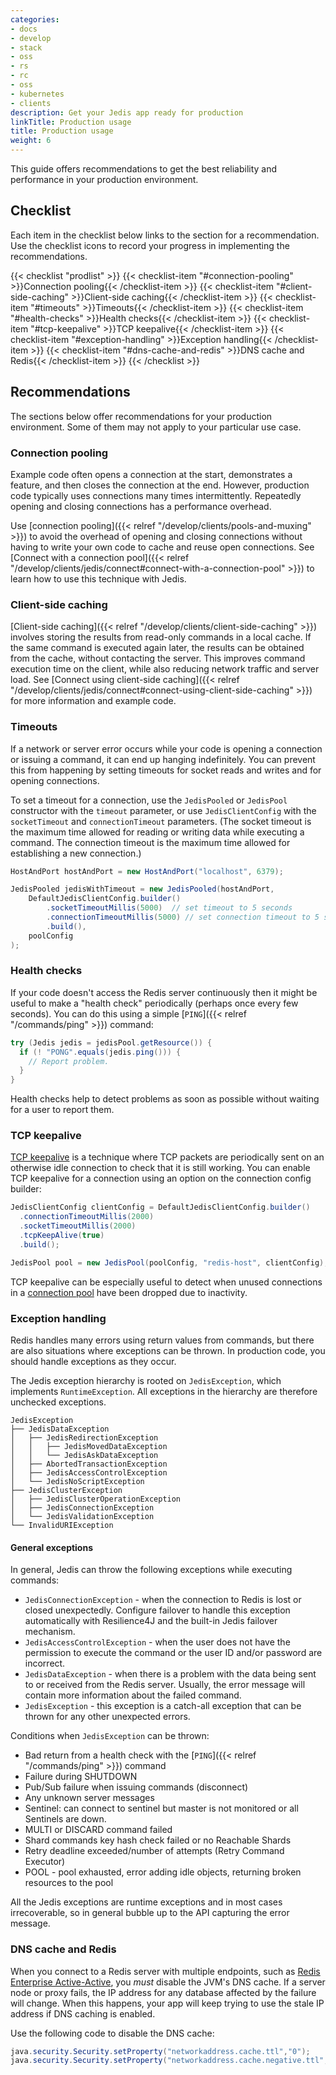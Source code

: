 ```yaml
---
categories:
- docs
- develop
- stack
- oss
- rs
- rc
- oss
- kubernetes
- clients
description: Get your Jedis app ready for production
linkTitle: Production usage
title: Production usage
weight: 6
---
```


This guide offers recommendations to get the best reliability and
performance in your production environment.

## Checklist

Each item in the checklist below links to the section
for a recommendation. Use the checklist icons to record your
progress in implementing the recommendations.

[](#client-side-caching)
{{< checklist "prodlist" >}}
    {{< checklist-item "#connection-pooling" >}}Connection pooling{{< /checklist-item >}}
    {{< checklist-item "#client-side-caching" >}}Client-side caching{{< /checklist-item >}}
    {{< checklist-item "#timeouts" >}}Timeouts{{< /checklist-item >}}
    {{< checklist-item "#health-checks" >}}Health checks{{< /checklist-item >}}
    {{< checklist-item "#tcp-keepalive" >}}TCP keepalive{{< /checklist-item >}}
    {{< checklist-item "#exception-handling" >}}Exception handling{{< /checklist-item >}}
    {{< checklist-item "#dns-cache-and-redis" >}}DNS cache and Redis{{< /checklist-item >}}
{{< /checklist >}}

## Recommendations

The sections below offer recommendations for your production environment. Some
of them may not apply to your particular use case.

### Connection pooling

Example code often opens a connection at the start, demonstrates a feature,
and then closes the connection at the end. However, production code
typically uses connections many times intermittently. Repeatedly opening
and closing connections has a performance overhead.

Use [connection pooling]({{< relref "/develop/clients/pools-and-muxing" >}})
to avoid the overhead of opening and closing connections without having to
write your own code to cache and reuse open connections. See
[Connect with a connection pool]({{< relref "/develop/clients/jedis/connect#connect-with-a-connection-pool" >}})
to learn how to use this technique with Jedis.

### Client-side caching

[Client-side caching]({{< relref "/develop/clients/client-side-caching" >}})
involves storing the results from read-only commands in a local cache. If the
same command is executed again later, the results can be obtained from the cache,
without contacting the server. This improves command execution time on the client,
while also reducing network traffic and server load. See
[Connect using client-side caching]({{< relref "/develop/clients/jedis/connect#connect-using-client-side-caching" >}})
for more information and example code.

### Timeouts

If a network or server error occurs while your code is opening a
connection or issuing a command, it can end up hanging indefinitely.
You can prevent this from happening by setting timeouts for socket
reads and writes and for opening connections.

To set a timeout for a connection, use the `JedisPooled` or `JedisPool` constructor with the `timeout` parameter, or use `JedisClientConfig` with the `socketTimeout` and `connectionTimeout` parameters.
(The socket timeout is the maximum time allowed for reading or writing data while executing a
command. The connection timeout is the maximum time allowed for establishing a new connection.)

```java
HostAndPort hostAndPort = new HostAndPort("localhost", 6379);

JedisPooled jedisWithTimeout = new JedisPooled(hostAndPort,
    DefaultJedisClientConfig.builder()
        .socketTimeoutMillis(5000)  // set timeout to 5 seconds
        .connectionTimeoutMillis(5000) // set connection timeout to 5 seconds
        .build(),
    poolConfig
);
```

### Health checks

If your code doesn't access the Redis server continuously then it
might be useful to make a "health check" periodically (perhaps once
every few seconds). You can do this using a simple
[`PING`]({{< relref "/commands/ping" >}}) command:

```java
try (Jedis jedis = jedisPool.getResource()) {
  if (! "PONG".equals(jedis.ping())) {
    // Report problem.
  }
}
```

Health checks help to detect problems as soon as possible without
waiting for a user to report them.

### TCP keepalive

[TCP keepalive](https://en.wikipedia.org/wiki/Keepalive) is a technique
where TCP packets are periodically sent on an otherwise idle connection
to check that it is still working. You can enable TCP keepalive for a
connection using an option on the connection config builder:

```java
JedisClientConfig clientConfig = DefaultJedisClientConfig.builder()
  .connectionTimeoutMillis(2000)
  .socketTimeoutMillis(2000)
  .tcpKeepAlive(true)
  .build();

JedisPool pool = new JedisPool(poolConfig, "redis-host", clientConfig);
```

TCP keepalive can be especially useful to detect when unused connections
in a [connection pool](#connection-pooling) have been dropped due to
inactivity.

### Exception handling

Redis handles many errors using return values from commands, but there
are also situations where exceptions can be thrown. In production code,
you should handle exceptions as they occur.

The Jedis exception hierarchy is rooted on `JedisException`, which implements
`RuntimeException`. All exceptions in the hierarchy are therefore unchecked
exceptions.

```
JedisException
├── JedisDataException
│   ├── JedisRedirectionException
│   │   ├── JedisMovedDataException
│   │   └── JedisAskDataException
│   ├── AbortedTransactionException
│   ├── JedisAccessControlException
│   └── JedisNoScriptException
├── JedisClusterException
│   ├── JedisClusterOperationException
│   ├── JedisConnectionException
│   └── JedisValidationException
└── InvalidURIException
```

#### General exceptions

In general, Jedis can throw the following exceptions while executing commands:

- `JedisConnectionException` - when the connection to Redis is lost or closed unexpectedly. Configure failover to handle this exception automatically with Resilience4J and the built-in Jedis failover mechanism.  
- `JedisAccessControlException` - when the user does not have the permission to execute the command or the user ID and/or password are incorrect.
- `JedisDataException` - when there is a problem with the data being sent to or received from the Redis server. Usually, the error message will contain more information about the failed command.
- `JedisException` - this exception is a catch-all exception that can be thrown for any other unexpected errors.

Conditions when `JedisException` can be thrown:
- Bad return from a health check with the [`PING`]({{< relref "/commands/ping" >}}) command
- Failure during SHUTDOWN
- Pub/Sub failure when issuing commands (disconnect)
- Any unknown server messages
- Sentinel: can connect to sentinel but master is not monitored or all Sentinels are down.
- MULTI or DISCARD command failed 
- Shard commands key hash check failed or no Reachable Shards
- Retry deadline exceeded/number of attempts (Retry Command Executor)
- POOL - pool exhausted, error adding idle objects, returning broken resources to the pool

All the Jedis exceptions are runtime exceptions and in most cases irrecoverable, so in general bubble up to the API capturing the error message.

### DNS cache and Redis

When you connect to a Redis server with multiple endpoints, such as [Redis Enterprise Active-Active](https://redis.com/redis-enterprise/technology/active-active-geo-distribution/), you *must*
disable the JVM's DNS cache. If a server node or proxy fails, the IP address for any database
affected by the failure will change. When this happens, your app will keep
trying to use the stale IP address if DNS caching is enabled.

Use the following code to disable the DNS cache:

```java
java.security.Security.setProperty("networkaddress.cache.ttl","0");
java.security.Security.setProperty("networkaddress.cache.negative.ttl", "0");
```
